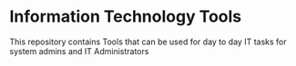 # Information Technology Tools 

This repository contains Tools that can be used for day to day IT tasks for system admins and IT Administrators